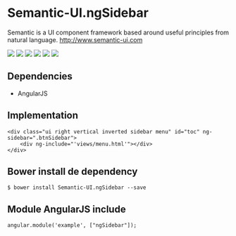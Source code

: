 # Semantic-UI.ngSidebar
Semantic is a UI component framework based around useful principles from natural language. http://www.semantic-ui.com

<p>
  <a href="https://gitter.im/miamarti/Semantic-UI.ngSidebar" target="_blank"><img src="https://img.shields.io/gitter/room/nwjs/nw.js.svg"></a>
  <img src="https://img.shields.io/badge/SemanticUI.ngSidebar-release-green.svg">
  <img src="https://img.shields.io/badge/version-1.0.0-blue.svg">
  <img src="https://img.shields.io/github/license/mashape/apistatus.svg">
  <a href="https://github.com/miamarti/Semantic-UI.ngSidebar/tarball/master"><img src="https://img.shields.io/github/downloads/atom/atom/latest/total.svg"></a>
  <img src="https://img.shields.io/bower/v/bootstrap.svg">
</p>

## Dependencies
* AngularJS

## Implementation
```
<div class="ui right vertical inverted sidebar menu" id="toc" ng-sidebar=".btnSidebar">
    <div ng-include="'views/menu.html'"></div>
</div>
```

## Bower install de dependency
```
$ bower install Semantic-UI.ngSidebar --save
```

## Module AngularJS include
```
angular.module('example', ["ngSidebar"]);
```
